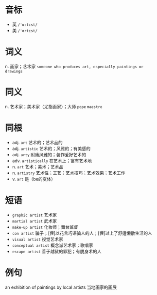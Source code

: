 # 音标

- 英 `/'ɑːtɪst/`
- 美 `/'ɑrtɪst/`

# 词义

n. 画家；艺术家
`someone who produces art, especially paintings or drawings`

# 同义

n. 艺术家；美术家（尤指画家）；大师
`pope` `maestro`

# 同根

- adj. `art` 艺术的；艺术品的
- adj. `artistic` 艺术的；风雅的；有美感的
- adj. `arty` 附庸风雅的；装作爱好艺术的
- adv. `artistically` 在艺术上；富有艺术地
- n. `art` 艺术；美术；艺术品
- n. `artistry` 艺术性；工艺；艺术技巧；艺术效果；艺术工作
- v. `art` 是（be的变体）

# 短语

- `graphic artist` 艺术家
- `martial artist` 武术家
- `make-up artist` 化妆师；舞台监督
- `con artist` 骗子；[俚]以花言巧语骗人的人；[俚]过上了舒适懒散生活的人
- `visual artist` 视觉艺术家
- `conceptual artist` 概念派艺术家；歌唱家
- `escape artist` 善于越狱的罪犯；有脱身术的人

# 例句

an exhibition of paintings by local artists
当地画家的画展



